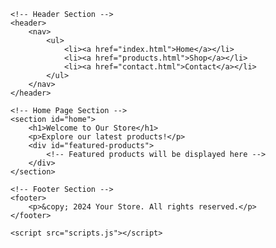 <!DOCTYPE html>
<html lang="en">
<head>
    <meta charset="UTF-8">
    <meta name="viewport" content="width=device-width, initial-scale=1.0">
    <title>Your E-commerce Website</title>
    <link rel="stylesheet" href="styles.css">
</head>
<body>

    <!-- Header Section -->
    <header>
        <nav>
            <ul>
                <li><a href="index.html">Home</a></li>
                <li><a href="products.html">Shop</a></li>
                <li><a href="contact.html">Contact</a></li>
            </ul>
        </nav>
    </header>

    <!-- Home Page Section -->
    <section id="home">
        <h1>Welcome to Our Store</h1>
        <p>Explore our latest products!</p>
        <div id="featured-products">
            <!-- Featured products will be displayed here -->
        </div>
    </section>

    <!-- Footer Section -->
    <footer>
        <p>&copy; 2024 Your Store. All rights reserved.</p>
    </footer>

    <script src="scripts.js"></script>
</body>
</html>
